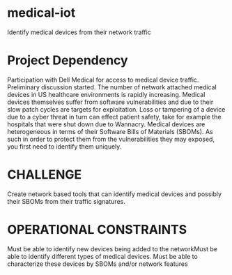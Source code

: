 # medical-iot

Identify medical devices from their network traffic

# Project Dependency

Participation with Dell Medical for access to medical device traffic. Preliminary discussion started. The number of network attached medical devices in US healthcare environments is rapidly increasing. Medical devices themselves suffer from software vulnerabilities and due to their slow patch cycles are targets for exploitation. Loss or tampering of a device due to a cyber threat in turn can effect patient safety, take for example the hospitals that were shut down due to Wannacry. Medical devices are heterogeneous in terms of their Software Bills of Materials (SBOMs). As such in order to protect them from the vulnerabilities they may exposed, you first need to identify them uniquely.

# CHALLENGE

Create network based tools that can identify medical devices and possibly their SBOMs from their traffic signatures.

# OPERATIONAL CONSTRAINTS
Must be able to identify new devices being added to the networkMust be able to identify different types of medical devices. Must be able to characterize these devices by SBOMs and/or network features